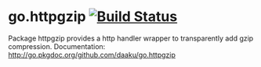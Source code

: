 go.httpgzip [![Build Status](https://secure.travis-ci.org/daaku/go.httpgzip.png)](http://travis-ci.org/daaku/go.httpgzip)
===========

Package httpgzip provides a http handler wrapper to transparently add gzip compression.
Documentation: http://go.pkgdoc.org/github.com/daaku/go.httpgzip
